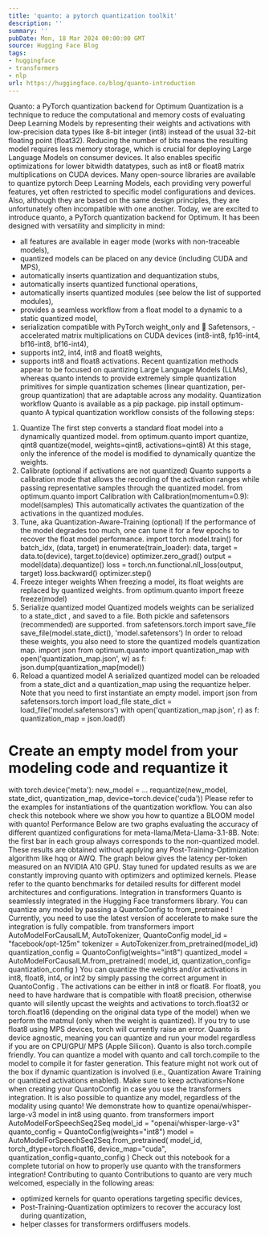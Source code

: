 ```yaml
---
title: 'quanto: a pytorch quantization toolkit'
description: ''
summary: ''
pubDate: Mon, 18 Mar 2024 00:00:00 GMT
source: Hugging Face Blog
tags:
- huggingface
- transformers
- nlp
url: https://huggingface.co/blog/quanto-introduction
---
```


Quanto: a PyTorch quantization backend for Optimum
Quantization is a technique to reduce the computational and memory costs of evaluating Deep Learning Models by representing their weights and activations with low-precision data types like 8-bit integer (int8) instead of the usual 32-bit floating point (float32).
Reducing the number of bits means the resulting model requires less memory storage, which is crucial for deploying Large Language Models on consumer devices.
It also enables specific optimizations for lower bitwidth datatypes, such as int8
or float8
matrix multiplications on CUDA devices.
Many open-source libraries are available to quantize pytorch Deep Learning Models, each providing very powerful features, yet often restricted to specific model configurations and devices.
Also, although they are based on the same design principles, they are unfortunately often incompatible with one another.
Today, we are excited to introduce quanto, a PyTorch quantization backend for Optimum.
It has been designed with versatility and simplicity in mind:
- all features are available in eager mode (works with non-traceable models),
- quantized models can be placed on any device (including CUDA and MPS),
- automatically inserts quantization and dequantization stubs,
- automatically inserts quantized functional operations,
- automatically inserts quantized modules (see below the list of supported modules),
- provides a seamless workflow from a float model to a dynamic to a static quantized model,
- serialization compatible with PyTorch
weight_only
and 🤗 Safetensors, - accelerated matrix multiplications on CUDA devices (int8-int8, fp16-int4, bf16-int8, bf16-int4),
- supports int2, int4, int8 and float8 weights,
- supports int8 and float8 activations.
Recent quantization methods appear to be focused on quantizing Large Language Models (LLMs), whereas quanto intends to provide extremely simple quantization primitives for simple quantization schemes (linear quantization, per-group quantization) that are adaptable across any modality.
Quantization workflow
Quanto is available as a pip package.
pip install optimum-quanto
A typical quantization workflow consists of the following steps:
1. Quantize
The first step converts a standard float model into a dynamically quantized model.
from optimum.quanto import quantize, qint8
quantize(model, weights=qint8, activations=qint8)
At this stage, only the inference of the model is modified to dynamically quantize the weights.
2. Calibrate (optional if activations are not quantized)
Quanto supports a calibration mode that allows the recording of the activation ranges while passing representative samples through the quantized model.
from optimum.quanto import Calibration
with Calibration(momentum=0.9):
model(samples)
This automatically activates the quantization of the activations in the quantized modules.
3. Tune, aka Quantization-Aware-Training (optional)
If the performance of the model degrades too much, one can tune it for a few epochs to recover the float model performance.
import torch
model.train()
for batch_idx, (data, target) in enumerate(train_loader):
data, target = data.to(device), target.to(device)
optimizer.zero_grad()
output = model(data).dequantize()
loss = torch.nn.functional.nll_loss(output, target)
loss.backward()
optimizer.step()
4. Freeze integer weights
When freezing a model, its float weights are replaced by quantized weights.
from optimum.quanto import freeze
freeze(model)
5. Serialize quantized model
Quantized models weights can be serialized to a state_dict
, and saved to a file.
Both pickle
and safetensors
(recommended) are supported.
from safetensors.torch import save_file
save_file(model.state_dict(), 'model.safetensors')
In order to reload these weights, you also need to store the quantized models quantization map.
import json
from optimum.quanto import quantization_map
with open('quantization_map.json', w) as f:
json.dump(quantization_map(model))
5. Reload a quantized model
A serialized quantized model can be reloaded from a state_dict
and a quantization_map
using the requantize
helper.
Note that you need to first instantiate an empty model.
import json
from safetensors.torch import load_file
state_dict = load_file('model.safetensors')
with open('quantization_map.json', r) as f:
quantization_map = json.load(f)
# Create an empty model from your modeling code and requantize it
with torch.device('meta'):
new_model = ...
requantize(new_model, state_dict, quantization_map, device=torch.device('cuda'))
Please refer to the examples for instantiations of the quantization workflow. You can also check this notebook where we show you how to quantize a BLOOM model with quanto!
Performance
Below are two graphs evaluating the accuracy of different quantized configurations for meta-llama/Meta-Llama-3.1-8B.
Note: the first bar in each group always corresponds to the non-quantized model.
These results are obtained without applying any Post-Training-Optimization algorithm like hqq or AWQ.
The graph below gives the latency per-token measured on an NVIDIA A10 GPU.
Stay tuned for updated results as we are constantly improving quanto with optimizers and optimized kernels.
Please refer to the quanto benchmarks for detailed results for different model architectures and configurations.
Integration in transformers
Quanto is seamlessly integrated in the Hugging Face transformers library. You can quantize any model by passing a QuantoConfig
to from_pretrained
!
Currently, you need to use the latest version of accelerate to make sure the integration is fully compatible.
from transformers import AutoModelForCausalLM, AutoTokenizer, QuantoConfig
model_id = "facebook/opt-125m"
tokenizer = AutoTokenizer.from_pretrained(model_id)
quantization_config = QuantoConfig(weights="int8")
quantized_model = AutoModelForCausalLM.from_pretrained(
model_id,
quantization_config= quantization_config
)
You can quantize the weights and/or activations in int8, float8, int4, or int2 by simply passing the correct argument in QuantoConfig
. The activations can be either in int8 or float8. For float8, you need to have hardware that is compatible with float8 precision, otherwise quanto will silently upcast the weights and activations to torch.float32 or torch.float16 (depending on the original data type of the model) when we perform the matmul (only when the weight is quantized). If you try to use float8
using MPS devices, torch
will currently raise an error.
Quanto is device agnostic, meaning you can quantize and run your model regardless if you are on CPU/GPU/ MPS (Apple Silicon).
Quanto is also torch.compile friendly. You can quantize a model with quanto and call torch.compile
to the model to compile it for faster generation. This feature might not work out of the box if dynamic quantization is involved (i.e., Quantization Aware Training or quantized activations enabled). Make sure to keep activations=None
when creating your QuantoConfig
in case you use the transformers integration.
It is also possible to quantize any model, regardless of the modality using quanto! We demonstrate how to quantize openai/whisper-large-v3
model in int8 using quanto.
from transformers import AutoModelForSpeechSeq2Seq
model_id = "openai/whisper-large-v3"
quanto_config = QuantoConfig(weights="int8")
model = AutoModelForSpeechSeq2Seq.from_pretrained(
model_id,
torch_dtype=torch.float16,
device_map="cuda",
quantization_config=quanto_config
)
Check out this notebook for a complete tutorial on how to properly use quanto with the transformers integration!
Contributing to quanto
Contributions to quanto are very much welcomed, especially in the following areas:
- optimized kernels for quanto operations targeting specific devices,
- Post-Training-Quantization optimizers to recover the accuracy lost during quantization,
- helper classes for
transformers
ordiffusers
models.